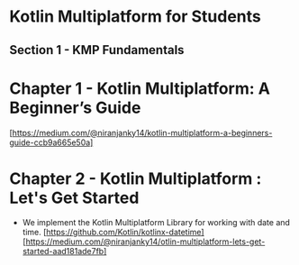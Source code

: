 
# Kotlin Multiplatform for Students 

## Section 1 - KMP Fundamentals 
# Chapter 1 - Kotlin Multiplatform: A Beginner’s Guide
[https://medium.com/@niranjanky14/kotlin-multiplatform-a-beginners-guide-ccb9a665e50a]

# Chapter 2 - Kotlin Multiplatform : Let's Get Started 
- We implement the Kotlin Multiplatform Library for working with date and time. 
[https://github.com/Kotlin/kotlinx-datetime]
[https://medium.com/@niranjanky14/otlin-multiplatform-lets-get-started-aad181ade7fb]



